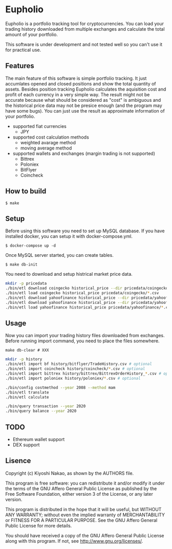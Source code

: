 # Eupholio

Eupholio is a portfolio tracking tool for cryptocurrencies. You can load your trading history
downloaded from multiple exchanges and calculate the total amount of your portfolio.

This software is under development and not tested well so you can't use it for practical use. 

## Features

The main feature of this software is simple portfolio tracking. It just accumlates opened and 
closed positions and show the total quantity of assets. Besides position tracking Eupholio 
calculates the aquisition cost and profit of each currency in a very simple way. The result 
might not be accurate because what should be considered as "cost" is ambiguous and the historical
price data may not be presice enough (and the program may have some bugs). You can just use the 
result as approximate information of your portfolio.

- supported fiat currencies
  - JPY
- supported cost calculation methods
  - weighted avarage method
  - moving average method
- supported wallets and exchanges (margin trading is not supported)
  - Bittrex
  - Poloniex
  - BitFlyer
  - Coincheck

## How to build

```
$ make
```

## Setup

Before using this software you need to set up MySQL database. If you have installed docker, you can setup it 
with docker-compose.yml.

```
$ docker-compose up -d
```

Once MySQL server started, you can create tables.  

```
$ make db-init
```

You need to download and setup histrical market price data.

```bash
mkdir -p pricedata
./bin/etl download coingecko historical_price --dir pricedata/coingecko
./bin/etl load coingecko historical_price pricedata/coingecko/*.csv
./bin/etl download yahoofinance historical_price --dir pricedata/yahoofinance --symbol USD --fiat JPY # optional
./bin/etl download yahoofinance historical_price --dir pricedata/yahoofinance --symbol EUR --fiat JPY # optional
./bin/etl load yahoofinance historical_price pricedata/yahoofinance/*.csv # optional
```

## Usage

Now you can import your trading history files downloaded from exchanges.
Before running import command, you need to place the files somewhere.

```
make db-clear # XXX
```

```bash
mkdir -p history
./bin/etl import bf history/bitflyer/TradeHistory.csv # optional
./bin/etl import coincheck history/coincheck/*.csv # optional
./bin/etl import bittrex history/bittrex/BittrexOrderHistory_*.csv # optional
./bin/etl import poloniex history/poloniex/*.csv # optional
```

```bash
./bin/config costmethod --year 2008 --method mam
./bin/etl translate
./bin/etl calculate
```

```bash
./bin/query transaction --year 2020
./bin/query balance --year 2020
```

## TODO

- Ethereum wallet support
- DEX support

## Lisence

Copyright (c) Kiyoshi Nakao, as shown by the AUTHORS file.

This program is free software: you can redistribute it and/or modify
it under the terms of the GNU Affero General Public License as published
by the Free Software Foundation, either version 3 of the License, or
any later version.

This program is distributed in the hope that it will be useful,
but WITHOUT ANY WARRANTY; without even the implied warranty of
MERCHANTABILITY or FITNESS FOR A PARTICULAR PURPOSE.  See the
GNU Affero General Public License for more details.

You should have received a copy of the GNU Affero General Public License
along with this program.  If not, see <http://www.gnu.org/licenses/>.
